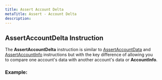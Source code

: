 ```yaml
---
title: Assert Account Delta
metaTitle: Assert - Account Delta
description:
---
```


## AssertAccountDelta Instruction

The **AssertAccountDelta** instruction is similar to [AssertAccountData](/assert/account-data) and [AssertAccountInfo](/assert/account-info) instructions but with the key difference of allowing you to compare one account's data with another account's data or **AccountInfo**.

### Example:

<!--

Imagine a struct with the following layout:

```rust
pub struct TestAccount {
    pub account_discriminator: [u8; 8], // bytes 0 to 7
    pub balance: u64,                   // bytes 8 to 16
}
```

Say we wanted to assert on the _balance_ field in our TestAccount struct. If the struct uses a serialization schema that uses little-endian for integers (borsh, bytemuck, ...) we can deserialize the field and assert on that value at runtime!

{% dialect-switcher title="" %}
{% dialect title="Rust" id="rust" %}
{% totem %}

```rust
AssertAccountDataBuilder::new()
    .target_account(test_account_key)
    .assertion(DataValueAssertion::U64 {
        value: 420, // The expected value.
        operator: IntegerOperator::GreaterThanOrEqual,
    })
    .offset(8) // The account data byte offset where 'balance' is stored.
    .instruction();
```

{% /totem %}
{% /dialect %}
{% /dialect-switcher %}

### Example: Equality assertion on pubkey in account data.

Imagine we expand the struct from before and add a pubkey field.

```rust
pub struct TestAccount {
    pub account_discriminator: [u8; 8], // bytes 0 to 7
    pub balance: u64,                   // bytes 8 to 16
    pub owner: Pubkey,                  // bytes 16 to 48
}
```

Say we wanted to assert on the "balance" field in our TestAccount struct. If the struct uses a serialization schema that uses little-endian for integers (borsh, bytemuck, ...) we can deserialize the field and assert on that value at runtime!

{% dialect-switcher title="" %}
{% dialect title="Rust" id="rust" %}
{% totem %}

```rust
AssertAccountDataBuilder::new()
    .target_account(test_account_key)
    .assertion(DataValueAssertion::Pubkey {
        value: owner_key,
        operator: EquatableOperator::Equal,
    })
    .offset(16) // The account data byte offset where 'owner' is stored.
    .instruction(),

```

{% /totem %}
{% /dialect %}
{% /dialect-switcher %} -->
